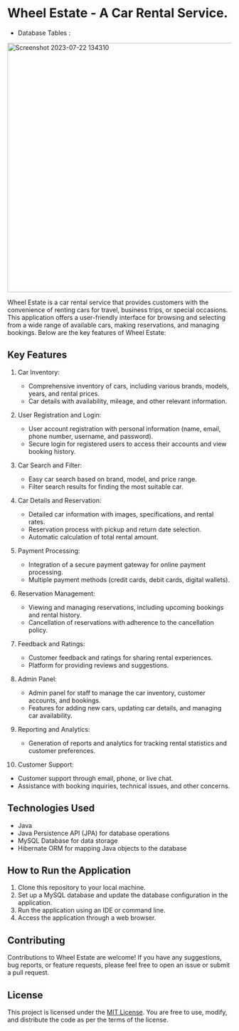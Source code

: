 # Wheel Estate - A Car Rental Service.

- Database Tables : 


<img width="560" alt="Screenshot 2023-07-22 134310" src="https://github.com/AnkitDeshpande/Wheel-Estate/assets/115605876/1fd831c8-58f8-4790-ab91-363af99b943e">



Wheel Estate is a car rental service that provides customers with the convenience of renting cars for travel, business trips, or special occasions. This application offers a user-friendly interface for browsing and selecting from a wide range of available cars, making reservations, and managing bookings. Below are the key features of Wheel Estate:

## Key Features

1. Car Inventory:
   - Comprehensive inventory of cars, including various brands, models, years, and rental prices.
   - Car details with availability, mileage, and other relevant information.

2. User Registration and Login:
   - User account registration with personal information (name, email, phone number, username, and password).
   - Secure login for registered users to access their accounts and view booking history.

3. Car Search and Filter:
   - Easy car search based on brand, model, and price range.
   - Filter search results for finding the most suitable car.

4. Car Details and Reservation:
   - Detailed car information with images, specifications, and rental rates.
   - Reservation process with pickup and return date selection.
   - Automatic calculation of total rental amount.

5. Payment Processing:
   - Integration of a secure payment gateway for online payment processing.
   - Multiple payment methods (credit cards, debit cards, digital wallets).

6. Reservation Management:
   - Viewing and managing reservations, including upcoming bookings and rental history.
   - Cancellation of reservations with adherence to the cancellation policy.

7. Feedback and Ratings:
   - Customer feedback and ratings for sharing rental experiences.
   - Platform for providing reviews and suggestions.

8. Admin Panel:
   - Admin panel for staff to manage the car inventory, customer accounts, and bookings.
   - Features for adding new cars, updating car details, and managing car availability.

9. Reporting and Analytics:
   - Generation of reports and analytics for tracking rental statistics and customer preferences.

10. Customer Support:
   - Customer support through email, phone, or live chat.
   - Assistance with booking inquiries, technical issues, and other concerns.

## Technologies Used

- Java
- Java Persistence API (JPA) for database operations
- MySQL Database for data storage
- Hibernate ORM for mapping Java objects to the database

## How to Run the Application

1. Clone this repository to your local machine.
2. Set up a MySQL database and update the database configuration in the application.
3. Run the application using an IDE or command line.
4. Access the application through a web browser.

## Contributing

Contributions to Wheel Estate are welcome! If you have any suggestions, bug reports, or feature requests, please feel free to open an issue or submit a pull request.

## License

This project is licensed under the [MIT License](LICENSE). You are free to use, modify, and distribute the code as per the terms of the license.
